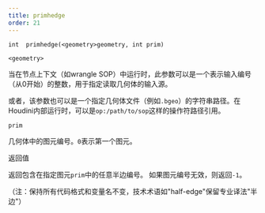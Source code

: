 ```yaml
---
title: primhedge
order: 21
---
```


`int  primhedge(<geometry>geometry, int prim)`

`<geometry>`

当在节点上下文（如wrangle SOP）中运行时，此参数可以是一个表示输入编号（从0开始）的整数，用于指定读取几何体的输入源。

或者，该参数也可以是一个指定几何体文件（例如`.bgeo`）的字符串路径。在Houdini内部运行时，可以是`op:/path/to/sop`这样的操作符路径引用。

`prim`

几何体中的图元编号。`0`表示第一个图元。

返回值

返回包含在指定图元`prim`中的任意半边编号。
如果图元编号无效，则返回`-1`。

（注：保持所有代码格式和变量名不变，技术术语如"half-edge"保留专业译法"半边"）
